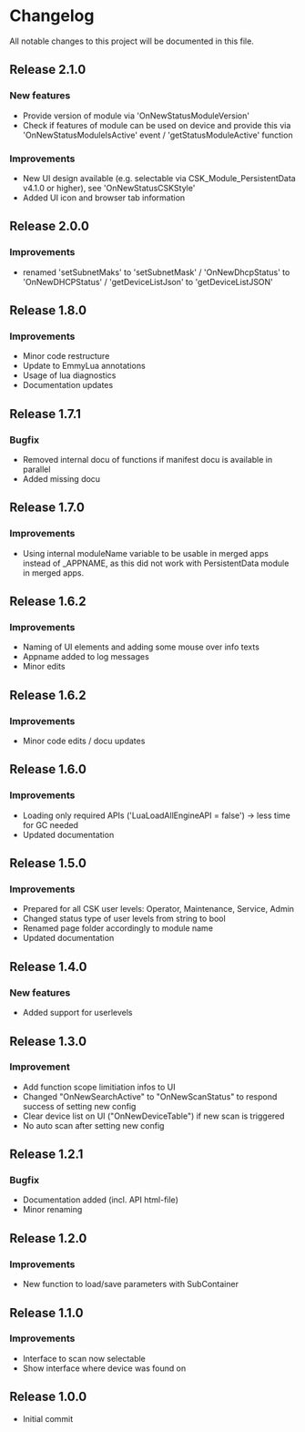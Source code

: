 # Changelog
All notable changes to this project will be documented in this file.

## Release 2.1.0

### New features
- Provide version of module via 'OnNewStatusModuleVersion'
- Check if features of module can be used on device and provide this via 'OnNewStatusModuleIsActive' event / 'getStatusModuleActive' function

### Improvements
- New UI design available (e.g. selectable via CSK_Module_PersistentData v4.1.0 or higher), see 'OnNewStatusCSKStyle'
- Added UI icon and browser tab information

## Release 2.0.0

### Improvements
- renamed 'setSubnetMaks' to 'setSubnetMask' / 'OnNewDhcpStatus' to 'OnNewDHCPStatus' / 'getDeviceListJson' to 'getDeviceListJSON'

## Release 1.8.0

### Improvements
- Minor code restructure
- Update to EmmyLua annotations
- Usage of lua diagnostics
- Documentation updates

## Release 1.7.1

### Bugfix
- Removed internal docu of functions if manifest docu is available in parallel
- Added missing docu

## Release 1.7.0

### Improvements
- Using internal moduleName variable to be usable in merged apps instead of _APPNAME, as this did not work with PersistentData module in merged apps.

## Release 1.6.2

### Improvements
- Naming of UI elements and adding some mouse over info texts
- Appname added to log messages
- Minor edits

## Release 1.6.2

### Improvements
- Minor code edits / docu updates

## Release 1.6.0

### Improvements
- Loading only required APIs ('LuaLoadAllEngineAPI = false') -> less time for GC needed
- Updated documentation

## Release 1.5.0

### Improvements
- Prepared for all CSK user levels: Operator, Maintenance, Service, Admin
- Changed status type of user levels from string to bool
- Renamed page folder accordingly to module name
- Updated documentation

## Release 1.4.0

### New features
- Added support for userlevels

## Release 1.3.0

### Improvement
- Add function scope limitiation infos to UI
- Changed "OnNewSearchActive" to "OnNewScanStatus" to respond success of setting new config
- Clear device list on UI ("OnNewDeviceTable") if new scan is triggered
- No auto scan after setting new config

## Release 1.2.1

### Bugfix
- Documentation added (incl. API html-file)
- Minor renaming

## Release 1.2.0

### Improvements
- New function to load/save parameters with SubContainer

## Release 1.1.0

### Improvements
- Interface to scan now selectable
- Show interface where device was found on

## Release 1.0.0
- Initial commit